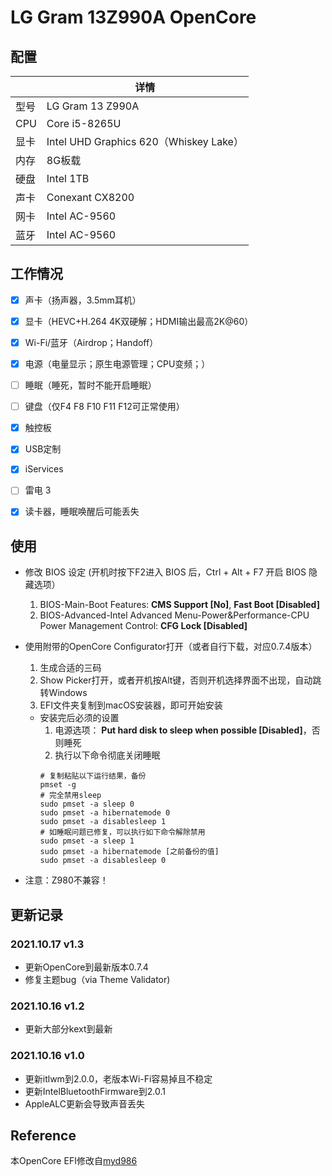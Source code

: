 # LG Gram 13Z990A OpenCore

## 配置

|      | 详情   |
| ---- | -----------------------------------------|
| 型号 | LG Gram 13 Z990A|
| CPU  | Core i5-8265U|
| 显卡 | Intel UHD Graphics 620（Whiskey Lake）|
| 内存 | 8G板载|
| 硬盘 | Intel 1TB|
| 声卡 | Conexant CX8200|
| 网卡 | Intel AC-9560|
| 蓝牙 | Intel AC-9560|

## 工作情况
- [x] 声卡（扬声器，3.5mm耳机）
- [x] 显卡（HEVC+H.264 4K双硬解；HDMI输出最高2K@60）
- [x] Wi-Fi/蓝牙（Airdrop；Handoff）
- [x] 电源（电量显示；原生电源管理；CPU变频；）
- [ ] 睡眠（睡死，暂时不能开启睡眠）
- [ ] 键盘（仅F4 F8 F10 F11 F12可正常使用）
- [x] 触控板
- [x] USB定制
- [x] iServices
- [ ] 雷电 3
- [x] 读卡器，睡眠唤醒后可能丢失


## 使用

- 修改 BIOS 设定 (开机时按下F2进入 BIOS 后，Ctrl + Alt + F7 开启 BIOS 隐藏选项）
  1. BIOS-Main-Boot Features: **CMS Support [No]**, **Fast Boot [Disabled]** 
  2. BIOS-Advanced-Intel Advanced Menu-Power&Performance-CPU Power Management Control: **CFG Lock [Disabled]** 

- 使用附带的OpenCore Configurator打开（或者自行下载，对应0.7.4版本）
  1. 生成合适的三码
  2. Show Picker打开，或者开机按Alt键，否则开机选择界面不出现，自动跳转Windows
  3. EFI文件夹复制到macOS安装器，即可开始安装

  - 安装完后必须的设置
    1. 电源选项： **Put hard disk to sleep when possible [Disabled]**，否则睡死
    2. 执行以下命令彻底关闭睡眠
    ```
    # 复制粘贴以下运行结果，备份
    pmset -g
    # 完全禁用sleep
    sudo pmset -a sleep 0
    sudo pmset -a hibernatemode 0
    sudo pmset -a disablesleep 1
    # 如睡眠问题已修复，可以执行如下命令解除禁用
    sudo pmset -a sleep 1
    sudo pmset -a hibernatemode [之前备份的值]
    sudo pmset -a disablesleep 0
    ```


- 注意：Z980不兼容！


## 更新记录

### 2021.10.17 v1.3

* 更新OpenCore到最新版本0.7.4
* 修复主题bug（via Theme Validator)

### 2021.10.16 v1.2

* 更新大部分kext到最新

### 2021.10.16 v1.0

* 更新itlwm到2.0.0，老版本Wi-Fi容易掉且不稳定
* 更新IntelBluetoothFirmware到2.0.1
* AppleALC更新会导致声音丢失

## Reference

本OpenCore EFI修改自[myd986](https://github.com/myd986/LG-gram-14z990-Hackintosh)

